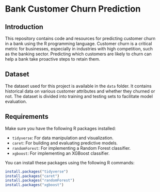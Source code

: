 # Bank Customer Churn Prediction 

## Introduction

This repository contains code and resources for predicting customer churn in a bank using the R programming language. Customer churn is a critical metric for businesses, especially in industries with high competition, such as the banking sector. Predicting which customers are likely to churn can help a bank take proactive steps to retain them.

## Dataset

The dataset used for this project is available in the `data` folder. It contains historical data on various customer attributes and whether they churned or not. The dataset is divided into training and testing sets to facilitate model evaluation.

## Requirements

Make sure you have the following R packages installed:

- `tidyverse`: For data manipulation and visualization.
- `caret`: For building and evaluating predictive models.
- `randomForest`: For implementing a Random Forest classifier.
- `xgboost`: For implementing an XGBoost classifier.

You can install these packages using the following R commands:

```R
install.packages("tidyverse")
install.packages("caret")
install.packages("randomForest")
install.packages("xgboost")
